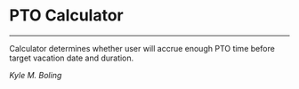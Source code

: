 # PTO Calculator
---

Calculator determines whether user will accrue enough PTO time before target vacation date and duration.

*Kyle M. Boling*